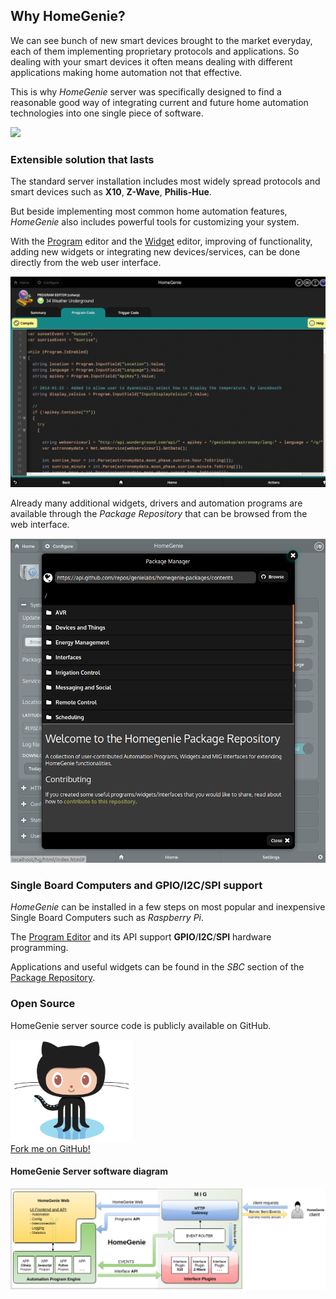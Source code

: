 ## Why HomeGenie?

We can see bunch of new smart devices brought to the market everyday,
each of them implementing proprietary protocols and applications.
So dealing with your smart devices it often means dealing with
different applications making home automation not that effective.

This is why *HomeGenie* server was specifically designed to find a reasonable
good way of integrating current and future home automation technologies into
one single piece of software.

<div class="media-container">
    <img self="size-medium" src="images/docs/dashboard_page_01.png">
</div>

### Extensible solution that lasts

The standard server installation includes most widely spread protocols
and smart devices such as **X10**, **Z-Wave**, **Philis-Hue**.

But beside implementing most common home automation features,
*HomeGenie* also includes powerful tools for customizing your system.

With the [Program](#/develop/programs) editor and the [Widget](#/develop/widgets) editor,
improving of functionality, adding new widgets or integrating
new devices/services, can be done directly from the web user interface.

<div class="media-container">
    <img self="size-medium" src="images/docs/program_editor_01.png" />
</div>

Already many additional widgets, drivers and automation programs are available
through the *Package Repository* that can be browsed from the web interface.

<div class="media-container">
    <img self="size-medium" src="images/docs/package_repos.png" />
</div>


### Single Board Computers and GPIO/I2C/SPI support

*HomeGenie* can be installed in a few steps on most popular and inexpensive Single Board Computers
such as *Raspberry Pi*.

The [Program Editor](#/develop/programs) and its API support **GPIO**/**I2C**/**SPI**
hardware programming.

Applications and useful widgets can be found in the *SBC* section of the
<a href="https://github.com/genielabs/homegenie-packages/tree/master/packages/Single%20Board%20Computers/Raspberry%20Pi">Package Repository</a>.


### Open Source

HomeGenie server source code is publicly available on GitHub.

<div class="media-container">
    <a href="https://github.com/genielabs/HomeGenie"><img width="196" src="images/github.png" /></a>
    <br />
    <a href="https://github.com/genielabs/HomeGenie">Fork me on GitHub!</a>
</div>


#### HomeGenie Server software diagram

<div class="media-container">
    <img self="size-xlarge" src="https://raw.githubusercontent.com/genielabs/HomeGenie/master/HomeGenie_Diagram.png" />
</div>
